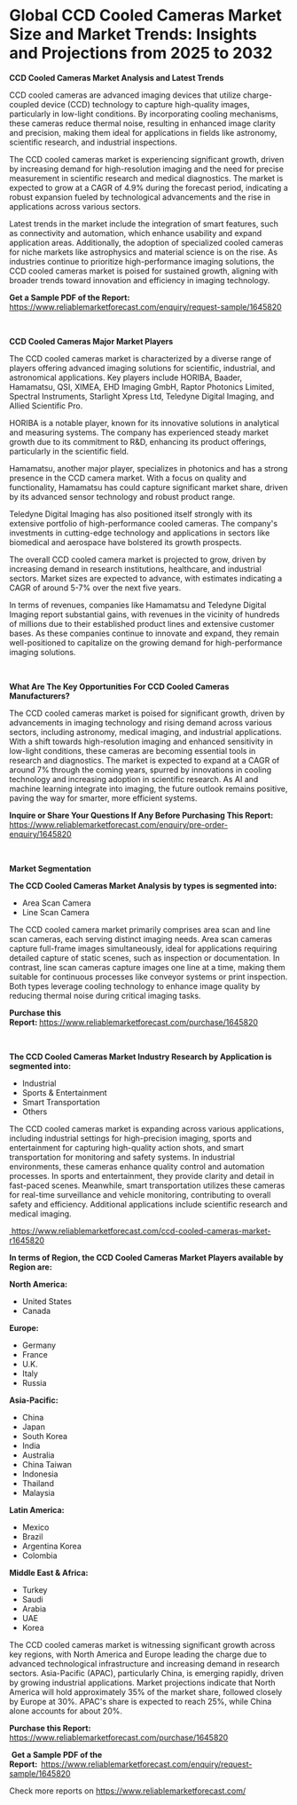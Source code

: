<p><h1>Global CCD Cooled Cameras Market Size and Market Trends: Insights and Projections from 2025 to 2032</h1></p><p><strong>CCD Cooled Cameras Market Analysis and Latest Trends</strong></p>
<p><p>CCD cooled cameras are advanced imaging devices that utilize charge-coupled device (CCD) technology to capture high-quality images, particularly in low-light conditions. By incorporating cooling mechanisms, these cameras reduce thermal noise, resulting in enhanced image clarity and precision, making them ideal for applications in fields like astronomy, scientific research, and industrial inspections.</p><p>The CCD cooled cameras market is experiencing significant growth, driven by increasing demand for high-resolution imaging and the need for precise measurement in scientific research and medical diagnostics. The market is expected to grow at a CAGR of 4.9% during the forecast period, indicating a robust expansion fueled by technological advancements and the rise in applications across various sectors. </p><p>Latest trends in the market include the integration of smart features, such as connectivity and automation, which enhance usability and expand application areas. Additionally, the adoption of specialized cooled cameras for niche markets like astrophysics and material science is on the rise. As industries continue to prioritize high-performance imaging solutions, the CCD cooled cameras market is poised for sustained growth, aligning with broader trends toward innovation and efficiency in imaging technology.</p></p>
<p><strong>Get a Sample PDF of the Report:&nbsp;</strong> <a href="https://www.reliablemarketforecast.com/enquiry/request-sample/1645820?utm_campaign=2472&utm_medium=2&utm_source=Github&utm_content=ia&utm_term=29032025&utm_id=ccd-cooled-cameras">https://www.reliablemarketforecast.com/enquiry/request-sample/1645820</a></p>
<p>&nbsp;</p>
<p><strong>CCD Cooled Cameras Major Market Players</strong></p>
<p><p>The CCD cooled cameras market is characterized by a diverse range of players offering advanced imaging solutions for scientific, industrial, and astronomical applications. Key players include HORIBA, Baader, Hamamatsu, QSI, XIMEA, EHD Imaging GmbH, Raptor Photonics Limited, Spectral Instruments, Starlight Xpress Ltd, Teledyne Digital Imaging, and Allied Scientific Pro.</p><p>HORIBA is a notable player, known for its innovative solutions in analytical and measuring systems. The company has experienced steady market growth due to its commitment to R&D, enhancing its product offerings, particularly in the scientific field. </p><p>Hamamatsu, another major player, specializes in photonics and has a strong presence in the CCD camera market. With a focus on quality and functionality, Hamamatsu has could capture significant market share, driven by its advanced sensor technology and robust product range. </p><p>Teledyne Digital Imaging has also positioned itself strongly with its extensive portfolio of high-performance cooled cameras. The company's investments in cutting-edge technology and applications in sectors like biomedical and aerospace have bolstered its growth prospects.</p><p>The overall CCD cooled camera market is projected to grow, driven by increasing demand in research institutions, healthcare, and industrial sectors. Market sizes are expected to advance, with estimates indicating a CAGR of around 5-7% over the next five years.</p><p>In terms of revenues, companies like Hamamatsu and Teledyne Digital Imaging report substantial gains, with revenues in the vicinity of hundreds of millions due to their established product lines and extensive customer bases. As these companies continue to innovate and expand, they remain well-positioned to capitalize on the growing demand for high-performance imaging solutions.</p></p>
<p>&nbsp;</p>
<p><strong>What Are The Key Opportunities For CCD Cooled Cameras Manufacturers?</strong></p>
<p><p>The CCD cooled cameras market is poised for significant growth, driven by advancements in imaging technology and rising demand across various sectors, including astronomy, medical imaging, and industrial applications. With a shift towards high-resolution imaging and enhanced sensitivity in low-light conditions, these cameras are becoming essential tools in research and diagnostics. The market is expected to expand at a CAGR of around 7% through the coming years, spurred by innovations in cooling technology and increasing adoption in scientific research. As AI and machine learning integrate into imaging, the future outlook remains positive, paving the way for smarter, more efficient systems.</p></p>
<p><strong>Inquire or Share Your Questions If Any Before Purchasing This Report:</strong> <a href="https://www.reliablemarketforecast.com/enquiry/pre-order-enquiry/1645820?utm_campaign=2472&utm_medium=2&utm_source=Github&utm_content=ia&utm_term=29032025&utm_id=ccd-cooled-cameras">https://www.reliablemarketforecast.com/enquiry/pre-order-enquiry/1645820</a></p>
<p>&nbsp;</p>
<p><strong>Market Segmentation</strong></p>
<p><strong>The CCD Cooled Cameras Market Analysis by types is segmented into:</strong></p>
<p><ul><li>Area Scan Camera</li><li>Line Scan Camera</li></ul></p>
<p><p>The CCD cooled camera market primarily comprises area scan and line scan cameras, each serving distinct imaging needs. Area scan cameras capture full-frame images simultaneously, ideal for applications requiring detailed capture of static scenes, such as inspection or documentation. In contrast, line scan cameras capture images one line at a time, making them suitable for continuous processes like conveyor systems or print inspection. Both types leverage cooling technology to enhance image quality by reducing thermal noise during critical imaging tasks.</p></p>
<p><strong>Purchase this Report:&nbsp;</strong><a href="https://www.reliablemarketforecast.com/purchase/1645820?utm_campaign=2472&utm_medium=2&utm_source=Github&utm_content=ia&utm_term=29032025&utm_id=ccd-cooled-cameras">https://www.reliablemarketforecast.com/purchase/1645820</a></p>
<p>&nbsp;</p>
<p><strong>The CCD Cooled Cameras Market Industry Research by Application is segmented into:</strong></p>
<p><ul><li>Industrial</li><li>Sports & Entertainment</li><li>Smart Transportation</li><li>Others</li></ul></p>
<p><p>The CCD cooled cameras market is expanding across various applications, including industrial settings for high-precision imaging, sports and entertainment for capturing high-quality action shots, and smart transportation for monitoring and safety systems. In industrial environments, these cameras enhance quality control and automation processes. In sports and entertainment, they provide clarity and detail in fast-paced scenes. Meanwhile, smart transportation utilizes these cameras for real-time surveillance and vehicle monitoring, contributing to overall safety and efficiency. Additional applications include scientific research and medical imaging.</p></p>
<p><a href="https://www.reliablemarketforecast.com/ccd-cooled-cameras-market-r1645820?utm_campaign=2472&utm_medium=2&utm_source=Github&utm_content=ia&utm_term=29032025&utm_id=ccd-cooled-cameras">&nbsp;https://www.reliablemarketforecast.com/ccd-cooled-cameras-market-r1645820</a></p>
<p><strong>In terms of Region, the CCD Cooled Cameras Market Players available by Region are:</strong></p>
<p>
    <p> <strong> North America: </strong>
        <ul>
            <li>United States</li>
            <li>Canada</li>
        </ul>
        </p> 
    <p> <strong> Europe: </strong>
        <ul>
            <li>Germany</li>
            <li>France</li>
            <li>U.K.</li>
            <li>Italy</li>
            <li>Russia</li>
        </ul>
        </p> 
    <p> <strong> Asia-Pacific: </strong>
        <ul>
            <li>China</li>
            <li>Japan</li>
            <li>South Korea</li>
            <li>India</li>
            <li>Australia</li>
            <li>China Taiwan</li>
            <li>Indonesia</li>
            <li>Thailand</li>
            <li>Malaysia</li>
        </ul>
        </p> 
    <p> <strong> Latin America: </strong>
        <ul>
            <li>Mexico</li>
            <li>Brazil</li>
            <li>Argentina Korea</li>
            <li>Colombia</li>
        </ul>
        </p> 
    <p> <strong> Middle East & Africa: </strong>
        <ul>
            <li>Turkey</li>
            <li>Saudi</li>
            <li>Arabia</li>
            <li>UAE</li>
            <li>Korea</li>
        </ul>
    </p>
    </p>
<p><p>The CCD cooled cameras market is witnessing significant growth across key regions, with North America and Europe leading the charge due to advanced technological infrastructure and increasing demand in research sectors. Asia-Pacific (APAC), particularly China, is emerging rapidly, driven by growing industrial applications. Market projections indicate that North America will hold approximately 35% of the market share, followed closely by Europe at 30%. APAC's share is expected to reach 25%, while China alone accounts for about 20%.</p></p>
<p><strong>Purchase this Report: </strong><a href="https://www.reliablemarketforecast.com/purchase/1645820?utm_campaign=2472&utm_medium=2&utm_source=Github&utm_content=ia&utm_term=29032025&utm_id=ccd-cooled-cameras">https://www.reliablemarketforecast.com/purchase/1645820</a></p>
<p>&nbsp;<strong>Get a Sample PDF of the Report:&nbsp;&nbsp;</strong><a href="https://www.reliablemarketforecast.com/enquiry/request-sample/1645820?utm_campaign=2472&utm_medium=2&utm_source=Github&utm_content=ia&utm_term=29032025&utm_id=ccd-cooled-cameras">https://www.reliablemarketforecast.com/enquiry/request-sample/1645820</a></p>
<p><strong></strong></p>
<p>Check more reports on <a href="https://www.reliablemarketforecast.com/?utm_campaign=2472&utm_medium=2&utm_source=Github&utm_content=ia&utm_term=29032025&utm_id=ccd-cooled-cameras">https://www.reliablemarketforecast.com/</a></p>